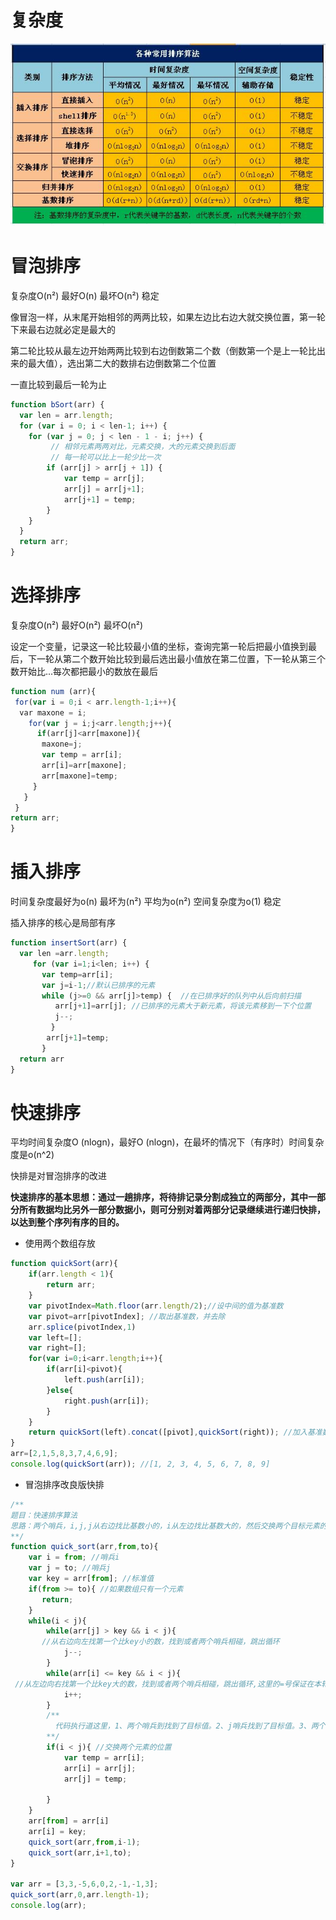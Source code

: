 #  复杂度

![排序](./assets/排序.jpg)





# 冒泡排序

复杂度O(n²)     最好O(n)   最坏O(n²)   稳定

像冒泡一样，从末尾开始相邻的两两比较，如果左边比右边大就交换位置，第一轮下来最右边就必定是最大的

第二轮比较从最左边开始两两比较到右边倒数第二个数（倒数第一个是上一轮比出来的最大值），选出第二大的数排右边倒数第二个位置

一直比较到最后一轮为止

```javascript
function bSort(arr) {
  var len = arr.length;
  for (var i = 0; i < len-1; i++) {
    for (var j = 0; j < len - 1 - i; j++) {
         // 相邻元素两两对比，元素交换，大的元素交换到后面
         // 每一轮可以比上一轮少比一次 
        if (arr[j] > arr[j + 1]) {
            var temp = arr[j];
            arr[j] = arr[j+1];
            arr[j+1] = temp;
        }
    }
  }
  return arr;
}
```



# 选择排序

复杂度O(n²)    最好O(n²)  最坏O(n²) 

设定一个变量，记录这一轮比较最小值的坐标，查询完第一轮后把最小值换到最后，下一轮从第二个数开始比较到最后选出最小值放在第二位置，下一轮从第三个数开始比...每次都把最小的数放在最后

```javascript
function num (arr){
 for(var i = 0;i < arr.length-1;i++){
  var maxone = i;
    for(var j = i;j<arr.length;j++){
      if(arr[j]<arr[maxone]){
       maxone=j;
       var temp = arr[i];
       arr[i]=arr[maxone];
       arr[maxone]=temp;
     }
   }
 }
return arr;
}

```





# 插入排序

时间复杂度最好为o(n) 最坏为(n²) 平均为o(n²)   空间复杂度为o(1)   稳定

插入排序的核心是局部有序

```javascript
function insertSort(arr) {
  var len =arr.length;
     for (var i=1;i<len; i++) {
       var temp=arr[i];
       var j=i-1;//默认已排序的元素
       while (j>=0 && arr[j]>temp) {  //在已排序好的队列中从后向前扫描
          arr[j+1]=arr[j]; //已排序的元素大于新元素，将该元素移到一下个位置
          j--;
         }
        arr[j+1]=temp;
       }
  return arr
}
```







# 快速排序

平均时间复杂度O (nlogn)，最好O (nlogn)，在最坏的情况下（有序时）时间复杂度是o(n^2)

快排是对冒泡排序的改进

**快速排序的基本思想：通过一趟排序，将待排记录分割成独立的两部分，其中一部分所有数据均比另外一部分数据小，则可分别对着两部分记录继续进行递归快排，以达到整个序列有序的目的。**

- 使用两个数组存放

```js
function quickSort(arr){
    if(arr.length < 1){
        return arr;
    }
    var pivotIndex=Math.floor(arr.length/2);//设中间的值为基准数
    var pivot=arr[pivotIndex]; //取出基准数，并去除
    arr.splice(pivotIndex,1)
    var left=[]; 
    var right=[];
    for(var i=0;i<arr.length;i++){
        if(arr[i]<pivot){
            left.push(arr[i]);
        }else{
            right.push(arr[i]);
        }
    }
    return quickSort(left).concat([pivot],quickSort(right)); //加入基准数，左右数组
}
arr=[2,1,5,8,3,7,4,6,9];
console.log(quickSort(arr)); //[1, 2, 3, 4, 5, 6, 7, 8, 9]
```



- 冒泡排序改良版快排

```javascript
/**
题目：快速排序算法
思路：两个哨兵，i,j,j从右边找比基数小的，i从左边找比基数大的，然后交换两个目标元素的位置，直到i=j,然后交换i和基数的位置，递归处理。
**/
function quick_sort(arr,from,to){
	var i = from; //哨兵i
	var j = to; //哨兵j
	var key = arr[from]; //标准值
	if(from >= to){ //如果数组只有一个元素
	   return;
	}
	while(i < j){
		while(arr[j] > key && i < j){ 
       //从右边向左找第一个比key小的数，找到或者两个哨兵相碰，跳出循环
			j--;
		}
		while(arr[i] <= key && i < j){ 
 //从左边向右找第一个比key大的数，找到或者两个哨兵相碰，跳出循环,这里的=号保证在本轮循环结束前，key的位置不变，否则的话跳出循环，交换i和from的位置的时候，from位置的上元素有可能不是key
			i++;
		}
		/**
		  代码执行道这里，1、两个哨兵到找到了目标值。2、j哨兵找到了目标值。3、两个哨兵都没找到(key是当前数组最小值)
		**/
		if(i < j){ //交换两个元素的位置
			var temp = arr[i];
			arr[i] = arr[j];
			arr[j] = temp;

		}
	}
	arr[from] = arr[i]
	arr[i] = key;
    quick_sort(arr,from,i-1);
	quick_sort(arr,i+1,to);
}

var arr = [3,3,-5,6,0,2,-1,-1,3];
quick_sort(arr,0,arr.length-1);
console.log(arr);
```

